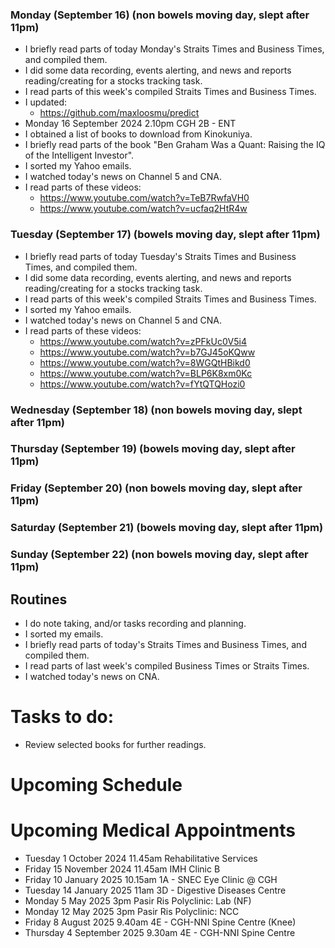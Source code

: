 ### Monday (September 16) (non bowels moving day, slept after 11pm)
- I briefly read parts of today Monday's Straits Times and Business Times, and compiled them.
- I did some data recording, events alerting, and news and reports reading/creating for a stocks tracking task.
- I read parts of this week's compiled Straits Times and Business Times.
- I updated:
    - https://github.com/maxloosmu/predict
- Monday 16 September 2024 2.10pm CGH 2B - ENT
- I obtained a list of books to download from Kinokuniya.
- I briefly read parts of the book "Ben Graham Was a Quant: Raising the IQ of the Intelligent Investor".
- I sorted my Yahoo emails.
- I watched today's news on Channel 5 and CNA.
- I read parts of these videos:
    - https://www.youtube.com/watch?v=TeB7RwfaVH0
    - https://www.youtube.com/watch?v=ucfaq2HtR4w

### Tuesday (September 17) (bowels moving day, slept after 11pm)
- I briefly read parts of today Tuesday's Straits Times and Business Times, and compiled them.
- I did some data recording, events alerting, and news and reports reading/creating for a stocks tracking task.
- I read parts of this week's compiled Straits Times and Business Times.
- I sorted my Yahoo emails.
- I watched today's news on Channel 5 and CNA.
- I read parts of these videos:
    - https://www.youtube.com/watch?v=zPFkUc0V5i4
    - https://www.youtube.com/watch?v=b7GJ45oKQww
    - https://www.youtube.com/watch?v=8WGQtHBikd0
    - https://www.youtube.com/watch?v=BLP6K8xm0Kc
    - https://www.youtube.com/watch?v=fYtQTQHozi0

### Wednesday (September 18) (non bowels moving day, slept after 11pm)


### Thursday (September 19) (bowels moving day, slept after 11pm)


### Friday (September 20) (non bowels moving day, slept after 11pm)


### Saturday (September 21) (bowels moving day, slept after 11pm)


### Sunday (September 22) (non bowels moving day, slept after 11pm)



## Routines
- I do note taking, and/or tasks recording and planning.
- I sorted my emails.
- I briefly read parts of today's Straits Times and Business Times, and compiled them.
- I read parts of last week's compiled Business Times or Straits Times.
- I watched today's news on CNA.

# Tasks to do:
- Review selected books for further readings.

# Upcoming Schedule

# Upcoming Medical Appointments
- Tuesday 1 October 2024 11.45am Rehabilitative Services
- Friday 15 November 2024 11.45am IMH Clinic B
- Friday 10 January 2025 10.15am 1A - SNEC Eye Clinic @ CGH
- Tuesday 14 January 2025 11am 3D - Digestive Diseases Centre
- Monday 5 May 2025 3pm Pasir Ris Polyclinic: Lab (NF)
- Monday 12 May 2025 3pm Pasir Ris Polyclinic: NCC
- Friday 8 August 2025 9.40am 4E - CGH-NNI Spine Centre (Knee)
- Thursday 4 September 2025 9.30am 4E - CGH-NNI Spine Centre

